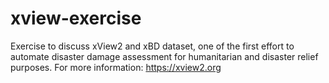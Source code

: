 # xview-exercise
Exercise to discuss xView2 and xBD dataset, one of the first effort to automate disaster damage assessment for humanitarian and disaster relief purposes. For more information: https://xview2.org
